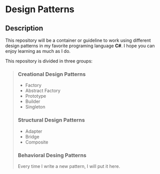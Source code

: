 # Design Patterns 

## Description

This repository will be a container or guideline to work using different design patterns in my favorite programing language **C#**. I hope you can enjoy learning as much as I do.

This repository is divided in three groups:

> ### Creational Design Patterns
>
> + Factory
> + Abstract Factory
> + Prototype
> + Builder
> + Singleton
>
> ### Structural Design Patterns
>
> + Adapter
> + Bridge
> + Composite
> 
> ### Behavioral Desing Patterns
>
> Every time I write a new pattern, I will put it here.

